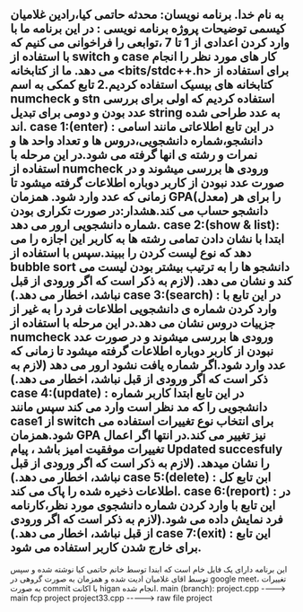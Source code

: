 به نام خدا. برنامه نویسان: محدثه حاتمی کیا،رادین غلامیان کیسمی توضیحات پروژه برنامه نویسی : در این برنامه ما با وارد کردن اعدادی از 1 تا 7 ،توابعی را فراخوانی می کنیم که با استفاده از switch و case کار های مورد نظر را انجام می دهد. ما از کتابخانه <bits/stdc++.h> برای استفاده از کتابخانه های بیسیک استفاده کردیم.2 تابع کمکی به اسم numcheck و stn استفاده کردیم که اولی برای بررسی عدد بودن و دومی برای تبدیل string به عدد طراحی شده اند. case 1:(enter) : در این تابع اطلاعاتی مانند اسامی دانشجو،شماره دانشجویی،دروس ها و تعداد واحد ها و نمرات و رشته ی انها گرفته می شود.در این مرحله با استفاده از numcheck ورودی ها بررسی میشوند و در صورت عدد نبودن از کاربر دوباره اطلاعات گرفته میشود تا زمانی که عدد وارد شود. همزمان GPA(معدل) را برای هر دانشجو حساب می کند.هشدار:در صورت تکراری بودن شماره دانشجویی ارور می دهد. case 2:(show & list): ابتدا با نشان دادن تمامی رشته ها به کاربر این اجازه را می دهد که نوع لیست کردن را ببیند.سپس با استفاده از bubble sort دانشجو ها را به ترتیب بیشتر بودن لیست می کند و نشان می دهد. (لازم به ذکر است که اگر ورودی از قبل نباشد، اخطار می دهد.) case 3:(search) : در این تابع با وارد کردن شماره ی دانشجویی اطلاعات فرد را به غیر از جزییات دروس نشان می دهد.در این مرحله با استفاده از numcheck ورودی ها بررسی میشوند و در صورت عدد نبودن از کاربر دوباره اطلاعات گرفته میشود تا زمانی که عدد وارد شود.اگر شماره یافت نشود ارور می دهد (لازم به ذکر است که اگر ورودی از قبل نباشد، اخطار می دهد.) case 4:(update) : در این تابع ابتدا کاربر شماره دانشجویی را که مد نظر است وارد می کند سپس مانند case1 از switch برای انتخاب نوع تغییرات استفاده می شود.همزمان GPA نیز تغییر می کند.در انتها اگر اعمال تغییرات موفقیت امیز باشد ، پیام Updated succesfuly را نشان میدهد. (لازم به ذکر است که اگر ورودی از قبل نباشد، اخطار می دهد.) case 5:(delete) : ابن تابع کل اطلاعات ذخیره شده را پاک می کند. case 6:(report) : در این تابع با وارد کردن شماره دانشجوی مورد نظر،کارنامه فرد نمایش داده می شود.(لازم به ذکر است که اگر ورودی از قبل نباشد، اخطار می دهد.) case 7:(exit) : این تابع برای خارج شدن کاربر استفاده می شود.
-----------------------------------------------------------------------------------------------------------------------------------------------------------------------------------------------------------------------
این برنامه دارای یک فایل خام است که ابندا توسط خانم حاتمی کیا نوشته شده و سپس توسط اقای غلامیان ادیت شده و همزمان به صورت گروهی در google meet، تغییرات به صورت commit با اکانت higan انجام شده. main (branch): project.cpp ----> main fcp project project33.cpp -----> raw file project
